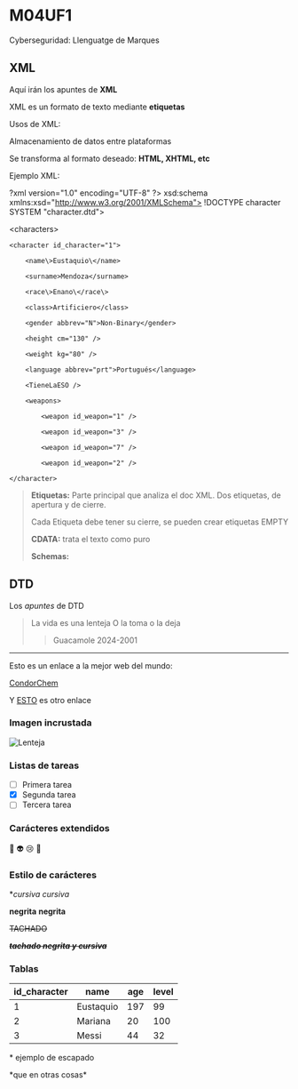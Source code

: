 # M04UF1
Cyberseguridad: Llenguatge de Marques

## XML
Aquí irán los apuntes de **XML**

XML es un formato de texto mediante **etiquetas**
>
Usos de XML:

Almacenamiento de datos entre plataformas
>
Se transforma al formato deseado: **HTML, XHTML, etc**

Ejemplo XML: 

?xml version="1.0" encoding="UTF-8" ?>
xsd:schema xmlns:xsd="http://www.w3.org/2001/XMLSchema">
!DOCTYPE character SYSTEM "character.dtd">
>
\<characters\> 
>
	<character id_character="1">
	
		<name\>Eustaquio\</name>
		
		<surname>Mendoza</surname>
		
		<race\>Enano\</race\>
		
		<class>Artificiero</class>
		
		<gender abbrev="N">Non-Binary</gender>
		
		<height cm="130" />
		
		<weight kg="80" />
		
		<language abbrev="prt">Portugués</language>
		
		<TieneLaESO />
		
		<weapons>
		
			<weapon id_weapon="1" />
			
			<weapon id_weapon="3" />
			
			<weapon id_weapon="7" />
			
			<weapon id_weapon="2" />
			
	</character>
>
>**Etiquetas:** Parte principal que analiza el doc XML. Dos etiquetas, de apertura y de cierre.
>
>Cada Etiqueta debe tener su cierre, se pueden crear etiquetas EMPTY
>
>**CDATA:** trata el texto como puro
>
>**Schemas:**


## DTD 
Los _apuntes_ de DTD


> La vida es una lenteja
> O la toma o la deja
>
>> Guacamole 2024-2001


---

Esto es un enlace a la mejor web del mundo:

[CondorChem](https://condorchem.com)

Y [ESTO](https://enti.cat) es otro enlace

### Imagen incrustada

![Lenteja](https://recetinas.com/wp-content/uploads/2020/01/lentejas-con-chorizo.jpg)

### Listas de tareas

- [ ] Primera tarea
- [x] Segunda tarea
- [ ] Tercera tarea

### Carácteres  extendidos

:poop: :alien: :cry: :imp:

### Estilo de carácteres

**cursiva* _cursiva_

**negrita** __negrita__

~~TACHADO~~

~~***tachado negrita y cursiva***~~

### Tablas

| id_character | name | age | level |
| --- | --- | --- | --- |
| 1 | Eustaquio | 197 | 99 |
| 2 | Mariana | 20 | 100 |
| 3 | Messi | 44 | 32 |

\* ejemplo de escapado

\*que en otras cosas\*
